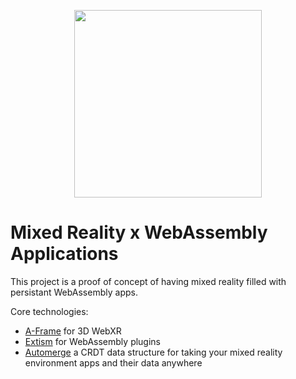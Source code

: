 
<p align="center"><img src="https://github.com/richardanaya/webaugments/assets/294042/b647f1eb-c9fc-4b8d-aef9-1214c96d6125" width="300"></p>

# Mixed Reality x WebAssembly Applications

This project is a proof of concept of having mixed reality filled with persistant WebAssembly apps.

Core technologies:
* [A-Frame](https://github.com/aframevr/aframe/) for 3D WebXR
* [Extism](https://extism.org/) for WebAssembly plugins
* [Automerge](https://automerge.org/) a CRDT data structure for taking your mixed reality environment apps and their data anywhere
